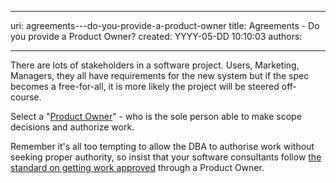 

---
uri: agreements---do-you-provide-a-product-owner
title: Agreements - Do you provide a Product Owner?
created: YYYY-05-DD 10:10:03
authors:

---




<span class='intro'> There are lots of stakeholders in a software project. Users, Marketing, Managers, they all have requirements for the new system but if the spec becomes a free-for-all, it is more likely the project will be steered off-course.  </span>

<p>Select a &quot;<a href="/management-do-you-know-who-has-authority">Product Owner</a>&quot; - who is the sole person able to make scope decisions and authorize work. </p>
<p>Remember it's all too tempting to allow the DBA to authorise work without seeking proper authority, so insist that your software consultants follow <a href="/approval-do-you-get-work-approved-before-you-do-it">the standard on getting work approved</a> through a Product Owner.</p>


